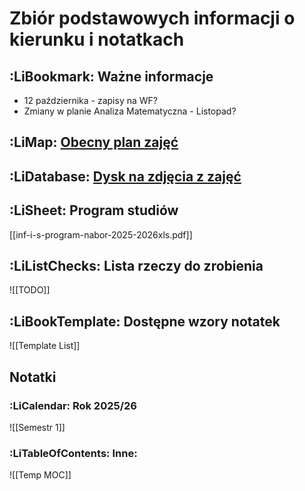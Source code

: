# Zbiór podstawowych informacji o kierunku i notatkach

## :LiBookmark: Ważne informacje

- 12 października - zapisy na WF?
- Zmiany w planie Analiza Matematyczna - Listopad?

## :LiMap: [Obecny plan zajęć](https://inf.ug.edu.pl/plan/?grupa=1I)

## :LiDatabase: [Dysk na zdjęcia z zajęć](https://drive.google.com/drive/folders/1qF7yvOXIvdyynQtl51JkuuojhaVy1fqX?usp=drive_link)

## :LiSheet: Program studiów

[[inf-i-s-program-nabor-2025-2026xls.pdf]]

## :LiListChecks: Lista rzeczy do zrobienia

![[TODO]]

## :LiBookTemplate: Dostępne wzory notatek

![[Template List]]

## Notatki

### :LiCalendar: Rok 2025/26

![[Semestr 1]]

### :LiTableOfContents: Inne:

![[Temp MOC]]
